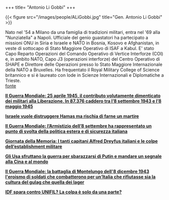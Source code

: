+++
title= "Antonio Li Gobbi"
+++


{{< figure src="/images/people/ALiGobbi.jpg" title="Gen. Antonio Li Gobbi" >}}

Nato nel '54 a Milano da una famiglia di tradizioni militari, entra nel '69 alla "Nunziatella" a Napoli. Ufficiale del genio guastatori ha partecipato a missioni ONU in Siria e Israele e NATO in Bosnia, Kosovo e Afghanistan, in veste di sottocapo di Stato Maggiore Operativo di ISAF a Kabul. E' stato Capo Reparto Operazioni del Comando Operativo di Vertice Interforze (COI) e, in ambito NATO, Capo J3 (operazioni interforze) del Centro Operativo di SHAPE e Direttore delle Operazioni presso lo Stato Maggiore Internazionale della NATO a Bruxelles. Ha frequentato il Royal Military College of Science britannico e si è laureato con lode in Scienze Internazionali e Diplomatiche a Trieste.  
[fonte](<https://www.analisidifesa.it/author/aligobbi/>)


**[II Guerra Mondiale: 25 aprile 1945, il contributo volutamente dimenticato dei militari alla Liberazione. In 87.376 caddero tra l’8 settembre 1943 e l’8 maggio 1945](</docs/contributo_dimenticato_militari_alla_liberazione.pdf>)**


**[Israele vuole distruggere Hamas ma rischia di farne un martire](</docs/Israele vuole distruggere Hamas ma rischia di farne un martire.pdf>)**


**[II Guerra Mondiale: l’Armistizio dell’8 settembre ha rappresentato un punto di svolta della politica estera e di sicurezza italiana](</docs/Armistizio8settembre_Li_Gobbi.pdf>)**


**[Giornata della Memoria: I tanti capitani Alfred Dreyfus italiani e le colpe dell’establishment militare](</docs/Giornata%20della%20Memoria_Li_Gobbi.pdf>)**


**[Gli Usa sfruttano la guerra per sbarazzarsi di Putin e mandare un segnale alla Cina e al mondo](</docs/Gli Usa sfruttano la guerra per sbarazzarsi di Putin.pdf>)**


**[II Guerra Mondiale: la battaglia di Montelungo dell'8 dicembre 1943 l'eroismo di soldati che combatterono per un’Italia che rifiutasse sia la cultura del gulag che quella dei lager](</docs/Battaglia di Montelungo dell 8dicembre1943.pdf>)**


**[IDF spara contro UNIFIL? La colpa è solo da una parte?](</docs/IDF spara contro UNIFIL.pdf>)**